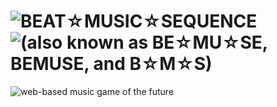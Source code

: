 ![BEAT☆MUSIC☆SEQUENCE](https://cdn.rawgit.com/spacetme/bemuse/master/docs/images/title.svg)<br>
![(also known as BE☆MU☆SE, BEMUSE, and B☆M☆S)](https://cdn.rawgit.com/spacetme/bemuse/master/docs/images/aliases.svg)
=================================================

![web-based music game of the future](https://cdn.rawgit.com/spacetme/bemuse/master/docs/images/tagline.svg)

